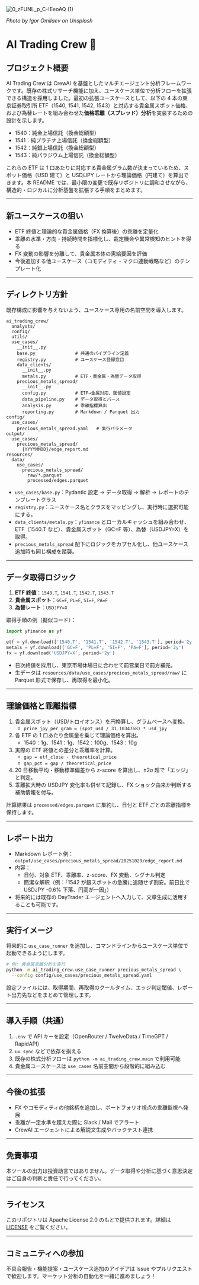 ![0_zFUNL_p_C-IEeoAQ (1)](https://github.com/user-attachments/assets/97e29d19-3d73-413c-a51e-67f8ad579432)

*Photo by Igor Omilaev on Unsplash*

# AI Trading Crew 🤖

## プロジェクト概要
AI Trading Crew は CrewAI を基盤としたマルチエージェント分析フレームワークです。既存の株式リサーチ機能に加え、ユースケース単位で分析フローを拡張できる構造を採用しました。最初の拡張ユースケースとして、以下の 4 本の東京証券取引所 ETF（1540, 1541, 1542, 1543）と対応する貴金属スポット価格、および為替レートを組み合わせた**価格乖離（スプレッド）分析**を実装するための設計を示します。

- 1540：純金上場信託（換金総額型）
- 1541：純プラチナ上場信託（換金総額型）
- 1542：純銀上場信託（換金総額型）
- 1543：純パラジウム上場信託（換金総額型）

これらの ETF は 1 口あたりに対応する貴金属グラム数が決まっているため、スポット価格（USD 建て）と USD/JPY レートから理論価格（円建て）を算出できます。本 README では、最小限の変更で既存リポジトリに調和させながら、構造的・ロジカルに分析基盤を拡張する手順をまとめます。

---

## 新ユースケースの狙い
- ETF 終値と理論的な貴金属価格（FX 換算後）の乖離を定量化
- 乖離の水準・方向・持続時間を指標化し、裁定機会や異常検知のヒントを得る
- FX 変動の影響を分離して、貴金属本体の需給要因を評価
- 今後追加する他ユースケース（コモディティ・マクロ連動戦略など）のテンプレート化

---

## ディレクトリ方針
既存構成に影響を与えないよう、ユースケース専用の名前空間を導入します。

```
ai_trading_crew/
  analysts/
  config/
  utils/
  use_cases/
    __init__.py
    base.py               # 共通のパイプライン定義
    registry.py           # ユースケース登録窓口
    data_clients/
      __init__.py
      metals.py           # ETF・貴金属・為替データ取得
    precious_metals_spread/
      __init__.py
      config.py           # ETF→金属対応、閾値設定
      data_pipeline.py    # データ取得とパース
      analysis.py         # 乖離指標算出
      reporting.py        # Markdown / Parquet 出力
config/
  use_cases/
    precious_metals_spread.yaml   # 実行パラメータ
output/
  use_cases/
    precious_metals_spread/
      {YYYYMMDD}/edge_report.md
resources/
  data/
    use_cases/
      precious_metals_spread/
        raw/*.parquet
        processed/edges.parquet
```

- `use_cases/base.py`：Pydantic 設定 → データ取得 → 解析 → レポートのテンプレートクラス
- `registry.py`：ユースケース名とクラスをマッピングし、実行時に選択可能にする。
- `data_clients/metals.py`：`yfinance` とローカルキャッシュを組み合わせ、ETF（1540.T など）、貴金属スポット（GC=F 等）、為替（USDJPY=X）を取得。
- `precious_metals_spread` 配下にロジックをカプセル化し、他ユースケース追加時も同じ構成を踏襲。

---

## データ取得ロジック
1. **ETF 終値**：`1540.T`, `1541.T`, `1542.T`, `1543.T`
2. **貴金属スポット**：`GC=F`, `PL=F`, `SI=F`, `PA=F`
3. **為替レート**：`USDJPY=X`

取得手順の例（擬似コード）：
```python
import yfinance as yf

etf = yf.download(['1540.T', '1541.T', '1542.T', '1543.T'], period='2y')
metals = yf.download(['GC=F', 'PL=F', 'SI=F', 'PA=F'], period='2y')
fx = yf.download('USDJPY=X', period='2y')
```

- 日次終値を採用し、東京市場休場日に合わせて前営業日で前方補完。
- 生データは `resources/data/use_cases/precious_metals_spread/raw/` に Parquet 形式で保存し、再取得を最小化。

---

## 理論価格と乖離指標
1. 貴金属スポット（USD/トロイオンス）を円換算し、グラムベースへ変換。
   - `price_jpy_per_gram = (spot_usd / 31.1034768) * usd_jpy`
2. 各 ETF の 1 口あたり金属量を乗じて理論価格を算出。
   - 1540：1g、1541：1g、1542：100g、1543：10g
3. 実際の ETF 終値との差分と乖離率を計算。
   - `gap = etf_close - theoretical_price`
   - `gap_pct = gap / theoretical_price`
4. 20 日移動平均・移動標準偏差から z-score を算出し、±2σ 超で「エッジ」と判定。
5. 乖離拡大時の USDJPY 変化率も併せて記録し、FX ショック由来か判断する補助情報を付与。

計算結果は `processed/edges.parquet` に集約し、日付と ETF ごとの乖離指標を保持します。

---

## レポート出力
- Markdown レポート例：`output/use_cases/precious_metals_spread/20251029/edge_report.md`
- 内容：
  - 日付、対象 ETF、乖離率、z-score、FX 変動、シグナル判定
  - 簡潔な解釈（例：「1542 が銀スポットの急騰に追随せず割安。前日比で USDJPY -0.6% 下落、円高が一因」）
- 将来的には既存の DayTrader エージェントへ入力して、文章生成に活用することも可能です。

---

## 実行イメージ
将来的に `use_case_runner` を追加し、コマンドラインからユースケース単位で起動できるようにします。

```bash
# 例: 貴金属乖離分析を実行
python -m ai_trading_crew.use_case_runner precious_metals_spread \
  --config config/use_cases/precious_metals_spread.yaml
```

設定ファイルには、取得期間、再取得のクールタイム、エッジ判定閾値、レポート出力先などをまとめて管理します。

---

## 導入手順（共通）
1. `.env` で API キーを設定（OpenRouter / TwelveData / TimeGPT / RapidAPI）
2. `uv sync` などで依存を揃える
3. 既存の株式分析フローは `python -m ai_trading_crew.main` で利用可能
4. 貴金属ユースケースは `use_cases` 名前空間から段階的に組み込む

---

## 今後の拡張
- FX やコモディティの他銘柄を追加し、ポートフォリオ視点の乖離監視へ発展
- 乖離が一定水準を超えた際に Slack / Mail でアラート
- CrewAI エージェントによる解説文生成やバックテスト連携

---

## 免責事項
本ツールの出力は投資助言ではありません。データ取得や分析に基づく意思決定はご自身の判断と責任で行ってください。

---

## ライセンス
このリポジトリは Apache License 2.0 のもとで提供されます。詳細は [LICENSE](LICENSE) をご覧ください。

---

## コミュニティへの参加
不具合報告・機能提案・ユースケース追加のアイデアは Issue やプルリクエストで歓迎します。マーケット分析の自動化を一緒に進めましょう！
